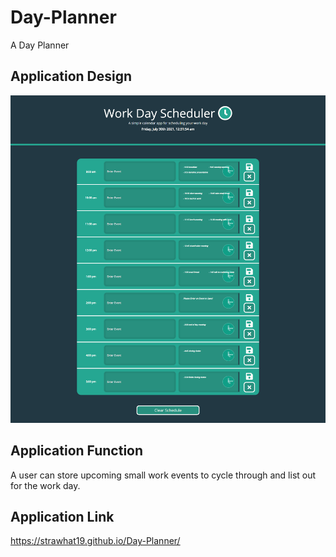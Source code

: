 # Day-Planner
A Day Planner

## Application Design
![A user can store upcoming small work events to cycle through and list out for the work day.](./assets/css/images/Work-Day-App-3.png)

## Application Function

A user can store upcoming small work events to cycle through and list out for the work day.

## Application Link
https://strawhat19.github.io/Day-Planner/